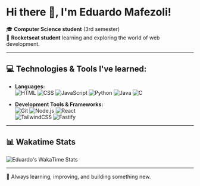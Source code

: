 # Hi there 👋, I'm Eduardo Mafezoli!

🎓 **Computer Science student** (3rd semester)  
🚀 **Rocketseat student** learning and exploring the world of web development.

---

## 💻 Technologies & Tools I've learned:

- **Languages:**  
  ![HTML](https://img.shields.io/badge/-HTML5-E34F26?style=flat&logo=html5&logoColor=white) 
  ![CSS](https://img.shields.io/badge/-CSS3-1572B6?style=flat&logo=css3&logoColor=white) 
  ![JavaScript](https://img.shields.io/badge/-JavaScript-F7DF1E?style=flat&logo=javascript&logoColor=black)
  ![Python](https://img.shields.io/badge/-Python-3776AB?style=flat&logo=python&logoColor=white)
  ![Java](https://img.shields.io/badge/-Java-007396?style=flat&logo=java&logoColor=white)
  ![C](https://img.shields.io/badge/-C-A8B9CC?style=flat&logo=c&logoColor=white)

- **Development Tools & Frameworks:**  
  ![Git](https://img.shields.io/badge/-Git-F05032?style=flat&logo=git&logoColor=white) 
  ![Node.js](https://img.shields.io/badge/-Node.js-339933?style=flat&logo=node.js&logoColor=white) 
  ![React](https://img.shields.io/badge/-React-61DAFB?style=flat&logo=react&logoColor=black)  
  ![TailwindCSS](https://img.shields.io/badge/-TailwindCSS-38B2AC?style=flat&logo=tailwind-css&logoColor=white)
  ![Fastify](https://img.shields.io/badge/-Fastify-000000?style=flat&logo=fastify&logoColor=white)

---

## 📊 Wakatime Stats

![Eduardo's WakaTime Stats](https://github-readme-stats.vercel.app/api/wakatime?username=edmalfizeo&layout=compact&theme=radical)

---

🚀 Always learning, improving, and building something new.

